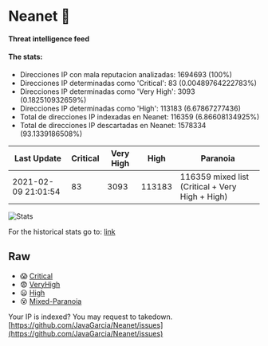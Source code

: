 # Neanet :hocho:
#### Threat intelligence feed
#### The stats:

- Direcciones IP con mala reputacion analizadas: 1694693 (100%)
- Direcciones IP determinadas como 'Critical':  83 (0.00489764222783%)
- Direcciones IP determinadas como 'Very High':  3093 (0.182510932659%)
- Direcciones IP determinadas como 'High':  113183 (6.67867277436)
- Total de direcciones IP indexadas en Neanet:  116359 (6.86608134925%)
- Total de direcciones IP descartadas en Neanet:  1578334 (93.1339186508%)

| Last Update | Critical | Very High | High | Paranoia |
| --- | --- | --- | --- | --- |
| 2021-02-09 21:01:54 | 83 | 3093 | 113183 | 116359 mixed list (Critical + Very High + High)|

![Stats](https://docs.google.com/spreadsheets/d/e/2PACX-1vSnaNMIXVabIpDJjufMlzH7poXnshF3mgd8Is1g9ytUEzVsP5my4Trn8f-xkoLLQ38xpL3HtmUexLo6/pubchart?oid=501124687&format=image)

For the historical stats go to: [link](/stats.csv)
## Raw
- :scream: [Critical](https://raw.githubusercontent.com/JavaGarcia/Neanet/master/blacklists/neanet_critical.txt)
- :fearful: [VeryHigh](https://raw.githubusercontent.com/JavaGarcia/Neanet/master/blacklists/neanet_veryHigh.txtt)
- :frowning: [High](https://raw.githubusercontent.com/JavaGarcia/Neanet/master/blacklists/neanet_high.txt)
- :dizzy_face: [Mixed-Paranoia](https://raw.githubusercontent.com/JavaGarcia/Neanet/master/blacklists/neanet_all.txt)


Your IP is indexed? You may request to takedown. [https://github.com/JavaGarcia/Neanet/issues](https://github.com/JavaGarcia/Neanet/issues)


















































































































































































































































































































































































































































































































































































































































































































































































































































































































































































































































































































































































































































































































































































































































































































































































































































































































































































































































































































































































































































































































































































































































































































































































































































































































































































































































































































































































































































































































































































































































































































































































































































































































































































































































































































































































































































































































































































































































































































































































































































































































































































































































